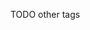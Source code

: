 [//]: # (This file was generated from: doc/templates/03-Tags.mdt using the documentation_builder package on: 2021-08-26 12:51:47.144518.)






TODO other tags